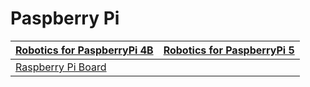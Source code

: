 #  Paspberry Pi


| [Robotics for PaspberryPi 4B](source/RaspberryPi/raspberrypi_4b_robotics.md) | [Robotics for PaspberryPi 5](source/RaspberryPi/raspberrypi_5_robotics.md) |
|------------------------------------------------------------------------------| ------------------------------------------------------------ |
| [Raspberry Pi Board](source/RaspberryPi/raspberry_pi_board.md)               |                                                              |



